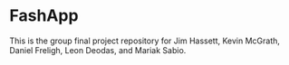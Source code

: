 # FashApp
This is the group final project repository for Jim Hassett, Kevin McGrath, Daniel Freligh, Leon Deodas, and Mariak Sabio.
